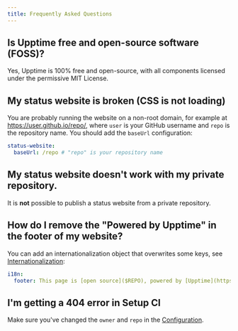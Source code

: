 ```yaml
---
title: Frequently Asked Questions
---
```


## Is Upptime free and open-source software (FOSS)?

Yes, Upptime is 100% free and open-source, with all components licensed under the permissive MIT License.

## My status website is broken (CSS is not loading)

You are probably running the website on a non-root domain, for example at https://user.github.io/repo/, where `user` is your GitHub username and `repo` is the repository name. You should add the `baseUrl` configuration:

```yaml title=".upptimerc.yml"
status-website:
  baseUrl: /repo # "repo" is your repository name
```

## My status website doesn't work with my private repository.

It is **not** possible to publish a status website from a private repository.

## How do I remove the "Powered by Upptime" in the footer of my website?

You can add an internationalization object that overwrites some keys, see [Internationalization](/docs/configuration#internationalization):

```yaml title=".upptimerc.yml"
i18n:
  footer: This page is [open source]($REPO), powered by [Upptime](https://upptime.js.org)
```

## I'm getting a 404 error in Setup CI

Make sure you've changed the `owner` and `repo` in the [Configuration](/docs/configuration/).
